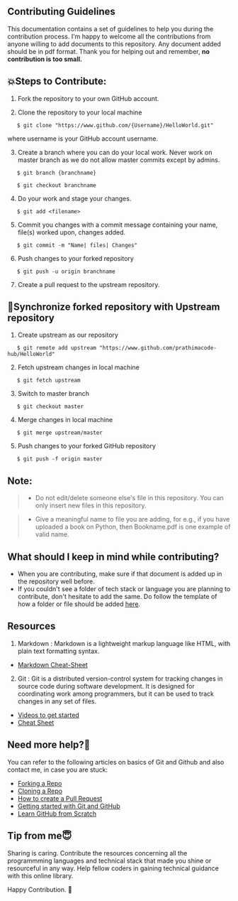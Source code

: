 ## Contributing Guidelines

This documentation contains a set of guidelines to help you during the contribution process. 
I'm happy to welcome all the contributions from anyone willing to add documents to this repository. Any document added should be in pdf format. Thank you for helping out and remember,
**no contribution is too small.**

## 💥Steps to Contribute:

1. Fork the repository to your own GitHub account.

2. Clone the repository to your local machine
```
   $ git clone "https://www.github.com/{Username}/HelloWorld.git"
```
   where username is your GitHub account username.

3. Create a branch where you can do your local work. Never work on master branch as we do not allow master commits except by admins.
```
   $ git branch {branchname}
```

```
   $ git checkout branchname
```

4. Do your work and stage your changes.
```
   $ git add <filename>
 ``` 
5. Commit you changes with a commit message containing your name, file(s) worked upon, changes added.
```
   $ git commit -m "Name| files| Changes"
```
6. Push changes to your forked repository
```
   $ git push -u origin branchname
```
7. Create a pull request to the upstream repository.


<h2>📜Synchronize forked repository with Upstream repository</h2>

1. Create upstream as our repository
```
   $ git remote add upstream "https://www.github.com/prathimacode-hub/HelloWorld"
```
2. Fetch upstream changes in local machine
```
   $ git fetch upstream
```
3. Switch to master branch
```
   $ git checkout master
```
4. Merge changes in local machine
```
   $ git merge upstream/master
```
5. Push changes to your forked GitHub repository
```
   $ git push -f origin master
```

## Note:

> - Do not edit/delete someone else's file in this repository. You can only insert new files in this repository.

> - Give a meaningful name to file you are adding, for e.g., if you have uploaded a book on Python, then Bookname.pdf is one example of valid name.

## What should I keep in mind while contributing?
- When you are contributing, make sure if that document is added up in the repository well before.
- If you couldn't see a folder of tech stack or language you are planning to contribute, don't hesitate to add the same. Do follow the template of how a folder or file should be added [here](https://github.com/prathimacode-hub/E-Library/tree/main/Python).

## Resources
1. Markdown : Markdown is a lightweight markup language like HTML, with plain text formatting syntax. 

  * [Markdown Cheat-Sheet](https://github.com/adam-p/markdown-here/wiki/Markdown-Cheatsheet)

2. Git : Git is a distributed version-control system for tracking changes in source code during software development. It is designed for coordinating work among programmers, but it can be used to track changes in any set of files.
  * [Videos to get started](https://www.youtube.com/watch?v=xAAmje1H9YM&list=PLeo1K3hjS3usJuxZZUBdjAcilgfQHkRzW)
  * [Cheat Sheet](https://www.atlassian.com/git/tutorials/atlassian-git-cheatsheet)

## Need more help?🤔
You can refer to the following articles on basics of Git and Github and also contact me, in case you are stuck:
- [Forking a Repo](https://help.github.com/en/github/getting-started-with-github/fork-a-repo)
- [Cloning a Repo](https://help.github.com/en/desktop/contributing-to-projects/creating-an-issue-or-pull-request)
- [How to create a Pull Request](https://opensource.com/article/19/7/create-pull-request-github)
- [Getting started with Git and GitHub](https://towardsdatascience.com/getting-started-with-git-and-github-6fcd0f2d4ac6)
- [Learn GitHub from Scratch](https://lab.github.com/githubtraining/introduction-to-github)

## Tip from me😇
Sharing is caring. Contribute the resources concerning all the programmming languages and technical stack that made you shine or resourceful in any way. Help fellow coders in gaining technical guidance with this online library. 

Happy Contribution. 🌟
